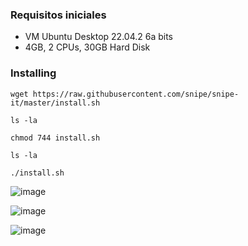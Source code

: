 ### Requisitos iniciales
- VM Ubuntu Desktop 22.04.2 6a bits
- 4GB, 2 CPUs, 30GB Hard Disk

### Installing

```shell
wget https://raw.githubusercontent.com/snipe/snipe-it/master/install.sh

ls -la

chmod 744 install.sh

ls -la

./install.sh

```

![image](https://user-images.githubusercontent.com/20743678/229463757-e255290c-35f9-4c1f-a529-f32f5193a93a.png)

![image](https://user-images.githubusercontent.com/20743678/229464134-aa31cb9e-1eee-48dc-82b7-aef2e81303b2.png)

![image](https://user-images.githubusercontent.com/20743678/229464323-2dea2f58-29df-4028-b22a-8d6693bbd47d.png)



